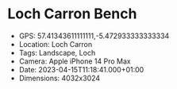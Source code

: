 # Loch Carron Bench

- GPS: 57.41343611111111,-5.472933333333334
- Location: Loch Carron
- Tags: Landscape, Loch
- Camera: Apple iPhone 14 Pro Max
- Date: 2023-04-15T11:18:41.000+01:00
- Dimensions: 4032x3024
